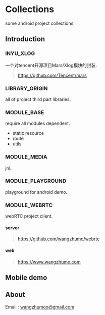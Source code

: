 # Collections

some android project collections

## Introduction

### INYU_XLOG
一个对tencent开源项目Mars/Xlog模块的封装.
> https://github.com/Tencent/mars


### LIBRARY_ORIGIN
all of project third part libraries.

### MODULE_BASE
require all modules dependent.

- static resource
- route 
- utils

### MODULE_MEDIA
jni.

### MODULE_PLAYGROUND
playground for android demo.

### MODULE_WEBRTC
webRTC project client.

#### server 
> https://github.com/wangzhumo/webrtc

#### web
> https://www.wangzhumo.com

## Mobile demo


## About
Email : wangzhumoo@gmail.com
